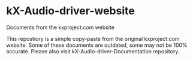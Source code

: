 # kX-Audio-driver-website
Documents from the kxproject.com website

This repostiory is a simple copy-paste from the original kxproject.com website.
Some of these documents are outdated, some may not be 100% accurate.
Please also visit kX-Audio-driver-Documentation repository.


